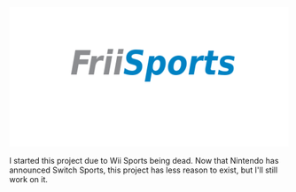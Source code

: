 ![image](/src/scenes/mainmenu/tex_main_logo.png)

I started this project due to Wii Sports being dead. Now that Nintendo has announced Switch Sports, this project has less reason to exist, but I'll still work on it.
